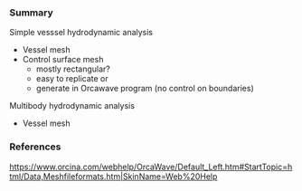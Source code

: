 ### Summary

Simple vesssel hydrodynamic analysis
- Vessel mesh
- Control surface mesh
  -  mostly rectangular? 
  -  easy to replicate or 
  -  generate in Orcawave program (no control on boundaries)

Multibody hydrodynamic analysis
- Vessel mesh

### References

https://www.orcina.com/webhelp/OrcaWave/Default_Left.htm#StartTopic=html/Data,Meshfileformats.htm|SkinName=Web%20Help

